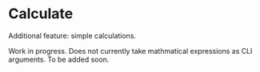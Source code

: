 # Calculate

Additional feature: simple calculations.

Work in progress.  Does not currently take mathmatical expressions as CLI arguments.  To be added soon.
